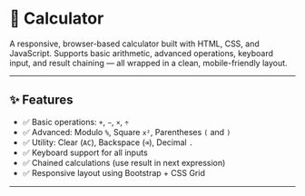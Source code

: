 # 🔢 Calculator

A responsive, browser-based calculator built with HTML, CSS, and JavaScript. Supports basic arithmetic, advanced operations, keyboard input, and result chaining — all wrapped in a clean, mobile-friendly layout.


---

## ✨ Features

- ✅ Basic operations: `+`, `−`, `×`, `÷`
- ✅ Advanced: Modulo `%`, Square `x²`, Parentheses `(` and `)`
- ✅ Utility: Clear (`AC`), Backspace (`⌫`), Decimal `.`
- ✅ Keyboard support for all inputs
- ✅ Chained calculations (use result in next expression)
- ✅ Responsive layout using Bootstrap + CSS Grid

---
